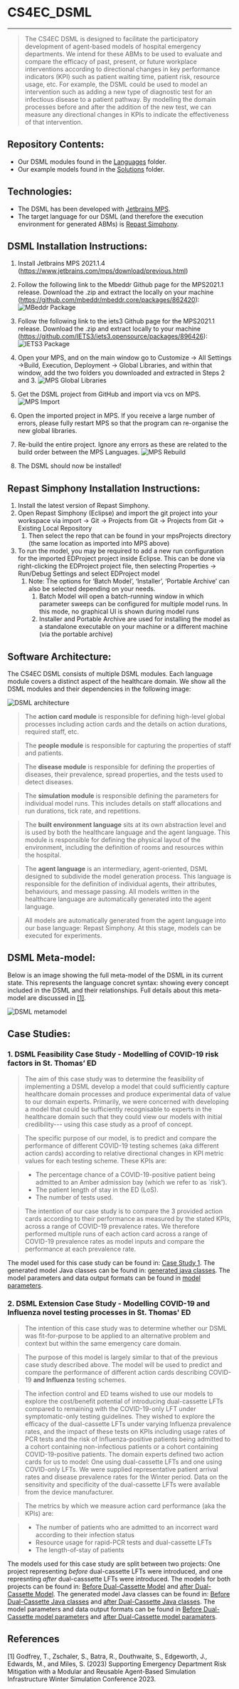# CS4EC_DSML
---------
> The CS4EC DSML is designed to facilitate the participatory development of agent-based models of hospital emergency departments. We intend for these ABMs to be used to evaluate and compare the efficacy of past, present, or future workplace interventions according to directional changes in key performance indicators (KPI) such as patient waiting time, patient risk, resource usage, etc. For example, the DSML could be used to model an intervention such as adding a new type of diagnostic test for an infectious disease to a patient pathway. By modelling the domain processes before and after the addition of the new test, we can measure any directional changes in KPIs to indicate the effectiveness of that intervention. 

## Repository Contents: 
- Our DSML modules found in the [Languages](languages) folder.
- Our example models found in the [Solutions](solutions) folder.

## Technologies:
- The DSML has been developed with [Jetbrains MPS](https://www.jetbrains.com/mps/).
- The target language for our DSML (and therefore the execution environment for generated ABMs) is [Repast Simphony](https://repast.github.io/).

## DSML Installation Instructions:
1. Install Jetbrains MPS 2021.1.4 (https://www.jetbrains.com/mps/download/previous.html)

2. Follow the following link to the Mbeddr Github page for the MPS2021.1 release. Download the .zip and extract the locally on your machine (https://github.com/mbeddr/mbeddr.core/packages/862420):
 ![MBeddr Package](InstallInstructions/MBeddrPackage.png) 

3. Follow the following link to the iets3 Github page for the MPS2021.1 release. Download the .zip and extract locally to your machine (https://github.com/IETS3/iets3.opensource/packages/896426):
 ![IETS3 Package](InstallInstructions/MBeddrPackage.png) 

4. Open your MPS, and on the main window go to Customize → All Settings →Build, Execution, Deployment → Global Libraries, and within that window, add the two folders you downloaded and extracted in Steps 2 and 3. 
 ![MPS Global Libraries](InstallInstructions/MPSGlobalLibraries.png) 

5. Get the DSML project from GitHub and import via vcs on MPS. 
 ![MPS Import](InstallInstructions/MPSImport.png) 

6. Open the imported project in MPS. If you receive a large number of errors, please fully restart MPS so that the program can re-organise the new global libraries.

7. Re-build the entire project. Ignore any errors as these are related to the build order between the MPS Languages. 
 ![MPS Rebuild](InstallInstructions/RebuildProject.png) 

8. The DSML should now be installed!

## Repast Simphony Installation Instructions:
1. Install the latest version of Repast Simphony. 
2. Open Repast Simphony (Eclipse) and import the git project into your workspace via import → Git → Projects from Git → Projects from Git → Existing Local Repository
    1. Then select the repo that can be found in your mpsProjects directory (the same location as imported into MPS above)
3. To run the model, you may be required to add a new run configuration for the imported EDProject project inside Eclipse. This can be done via right-clicking the EDProject project file, then selecting Properties → Run/Debug Settings and select EDProject model
    1. Note: The options for ‘Batch Model’, ‘Installer’, ‘Portable Archive’ can also be selected depending on your needs. 
        1. Batch Model will open a batch-running window in which parameter sweeps can be configured for multiple model runs. In this mode, no graphical UI is shown during model runs
        2. Installer and Portable Archive are used for installing the model as a standalone executable on your machine or a different machine (via the portable archive)

## Software Architecture:
The CS4EC DSML consists of multiple DSML modules. Each language module covers a distinct aspect of the healthcare domain. We show all the DSML modules and their dependencies in the following image: 

![DSML architecture](DSMLArchitecture.png) 

> The **action card module** is responsible for defining high-level global processes including action cards and the details on action durations, required staff, etc.

> The **people module** is responsible for capturing the properties of staff and patients.

> The **disease module** is responsible for defining the properties of diseases, their prevalence, spread properties, and the tests used to detect diseases. 

> The **simulation module** is responsible defining the parameters for individual model runs. This includes details on staff allocations and run durations, tick rate, and repetitions. 
      
> The **built environment language** sits at its own abstraction level and is used by both the healthcare language and the agent language. This module is responsible for defining the physical layout of the environment, including the definition of rooms and resources within the hospital. 
      
> The **agent language** is an intermediary, agent-oriented, DSML designed to subdivide the model generation process. This language is responsible for the definition of individual agents, their attributes, behaviours, and message passing. All models written in the healthcare language are automatically generated into the agent language.

> All models are automatically generated from the agent language into our base language: Repast Simphony. At this stage, models can be executed for experiments.

## DSML Meta-model:

Below is an image showing the full meta-model of the DSML in its current state. This represents the language concret syntax: showing every concept included in the DSML and their relationships. Full details about this meta-model are discussed in [[1]](#1).

![DSML metamodel](DSMLMetaModel.png) 

## Case Studies: 

### 1. DSML Feasibility Case Study - Modelling of COVID-19 risk factors in St. Thomas’ ED
> The aim of this case study was to determine the feasibility of implementing a DSML develop a model that could sufficiently capture healthcare domain processes and produce experimental data of value to our domain experts. Primarily, we were concerned with developing a model that could be sufficiently recognisable to experts in the healthcare domain such that they could view our models with initial credibility--- using this case study as a proof of concept.

> The specific purpose of our model, is to predict and compare the performance of different COVID-19 testing schemes (aka different action cards) according to relative directional changes in KPI metric values for each testing scheme. These KPIs are:

>  * The percentage chance of a COVID-19-positive patient being admitted to an Amber admission bay (which we refer to as `risk'). 
>  * The patient length of stay in the ED (LoS). 
>  * The number of tests used. 

> The intention of our case study is to compare the 3 provided action cards according to their performance as measured by the stated KPIs, across a range of COVID-19 prevalence rates. We therefore performed multiple runs of each action card across a range of COVID-19 prevalence rates as model inputs and compare the performance at each prevalence rate.

The model used for this case study can be found in: [Case Study 1](solutions/ActionCardWinter2021).
The generated model Java classes can be found in: [generated java classes](solutions/ActionCardWinter2021/source_gen/EDLanguage/sandbox).
The model parameters and data output formats can be found in [model parameters](solutions/ActionCardWinter2021/classes_gen/ActionCardWinter2021/AC1).

### 2. DSML Extension Case Study - Modelling COVID-19 and Influenza novel testing processes in St. Thomas' ED
> The intention of this case study was to determine whether our DSML was fit-for-purpose to be applied to an alternative problem and context but within the same emergency care domain.  

> The purpose of this model is largely similar to that of the previous case study described above. The model will be used to predict and compare the performance of different action cards describing COVID-19 **and Influenza** testing schemes.

> The infection control and ED teams wished to use our models to explore the cost/benefit potential of introducing dual-cassette LFTs compared to remaining with the COVID-19-only LFT under symptomatic-only testing guidelines. They wished to explore the efficacy of the dual-cassette LFTs under varying Influenza prevalence rates, and the impact of these tests on KPIs including usage rates of PCR tests and the risk of Influenza-positive patients being admitted to a cohort containing non-infectious patients or a cohort containing COVID-19-positive patients. The domain experts defined two action cards for us to model: One using dual-cassette LFTs and one using COVID-only LFTs. We were supplied representative patient arrival rates and disease prevalence rates for the Winter period. Data on the sensitivity and specificity of the dual-cassette LFTs were available from the device manufacturer.

>  The metrics by which we measure action card performance (aka the KPIs) are:

>  * The number of patients who are admitted to an incorrect ward according to their infection status
>  * Resource usage for rapid-PCR tests and dual-cassette LFTs
>  * The length-of-stay of patients 

The models used for this case study are split between two projects: One project representing _before_ dual-cassette LFTs were introduced, and one represnting _after_ dual-casssette LFTs were introduced. The models for both projects can be found in: [Before Dual-Cassette Model](solutions/DualCassetteInterventionPreChange) and [after Dual-Cassette Model](solutions/DualCassetteIntervention).
The generated model Java classes can be found in: [Before Dual-Cassette Java classes](solutions/DualCassetteInterventionPreChange/source_gen/EDLanguage/sandbox) and [after Dual-Cassette Java classes](solutions/DualCassetteIntervention/source_gen/EDLanguage/sandbox).
The model parameters and data output formats can be found in [Before Dual-Cassette model parameters](solutions/DualCassetteInterventionPreChange/source_gen/DualCassetteInterventionPreChange/AC1) and [after Dual-Cassette model paramaters](solutions/DualCassetteIntervention/source_gen/DualCassetteIntervention/AC1).


## References
<a id="1">[1]</a> 
Godfrey, T., Zschaler, S., Batra, R., Douthwaite, S., Edgeworth, J., Edwards, M., and
Miles, S. (2023) 
Supporting Emergency Department Risk Mitigation with a Modular
and Reusable Agent-Based Simulation Infrastructure 
Winter Simulation Conference 2023.
